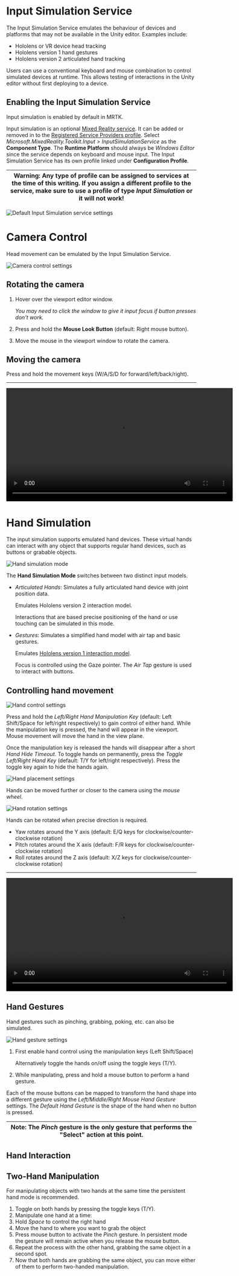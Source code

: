 # Input Simulation Service

The Input Simulation Service emulates the behaviour of devices and platforms that may not be available in the Unity editor. Examples include:
* Hololens or VR device head tracking
* Hololens version 1 hand gestures
* Hololens version 2 articulated hand tracking

Users can use a conventional keyboard and mouse combination to control simulated devices at runtime. This allows testing of interactions in the Unity editor without first deploying to a device.

## Enabling the Input Simulation Service

Input simulation is enabled by default in MRTK.

Input simulation is an optional [Mixed Reality service](../../External/Documentation/MixedRealityServices.md). It can be added or removed in to the [Registered Service Providers profile](../TODO.md). Select _Microsoft.MixedReality.Toolkit.Input > InputSimulationService_ as the __Component Type__. The __Runtime Platform__ should always be _Windows Editor_ since the service depends on keyboard and mouse input. The Input Simulation Service has its own profile linked under __Configuration Profile__.

| __Warning__: Any type of profile can be assigned to services at the time of this writing. If you assign a different profile to the service, make sure to use a profile of type _Input Simulation_ or it will not work! |
| --- |

![Default Input Simulation service settings](../Images/MRTK_InputSimulation_RegisteredServicesEnable.png)

# Camera Control

Head movement can be emulated by the Input Simulation Service.

![Camera control settings](../Images/MRTK_InputSimulation_CameraControlSettings.png)

## Rotating the camera

1. Hover over the viewport editor window.

   _You may need to click the window to give it input focus if button presses don't work._

2. Press and hold the __Mouse Look Button__ (default: Right mouse button).
3. Move the mouse in the viewport window to rotate the camera.

## Moving the camera

Press and hold the movement keys (W/A/S/D for forward/left/back/right).

---

<video width="600" controls="controls">
  <source type="video/mp4" src="../Videos/MRTK_InputSimulation_CameraControl.mp4"></source>
</video>

# Hand Simulation

The input simulation supports emulated hand devices. These virtual hands can interact with any object that supports regular hand devices, such as buttons or grabable objects.

![Hand simulation mode](../Images/MRTK_InputSimulation_HandSimulationMode.png)

The __Hand Simulation Mode__ switches between two distinct input models.

* _Articulated Hands_: Simulates a fully articulated hand device with joint position data.

   Emulates Hololens version 2 interaction model.

   Interactions that are based precise positioning of the hand or use touching can be simulated in this mode.

* _Gestures_: Simulates a simplified hand model with air tap and basic gestures.

   Emulates [Hololens version 1 interaction model](https://docs.microsoft.com/en-us/windows/mixed-reality/gestures).

   Focus is controlled using the Gaze pointer. The _Air Tap_ gesture is used to interact with buttons.

## Controlling hand movement

![Hand control settings](../Images/MRTK_InputSimulation_HandControlSettings.png)

Press and hold the _Left/Right Hand Manipulation Key_ (default: Left Shift/Space for left/right respectively) to gain control of either hand. While the manipulation key is pressed, the hand will appear in the viewport. Mouse movement will move the hand in the view plane.

Once the manipulation key is released the hands will disappear after a short _Hand Hide Timeout_. To toggle hands on permanently, press the _Toggle Left/Right Hand Key_ (default: T/Y for left/right respectively). Press the toggle key again to hide the hands again.

![Hand placement settings](../Images/MRTK_InputSimulation_HandPlacementSettings.png)

Hands can be moved further or closer to the camera using the _mouse wheel_.

![Hand rotation settings](../Images/MRTK_InputSimulation_HandRotationSettings.png)

Hands can be rotated when precise direction is required.
* Yaw rotates around the Y axis (default: E/Q keys for clockwise/counter-clockwise rotation)
* Pitch rotates around the X axis (default: F/R keys for clockwise/counter-clockwise rotation)
* Roll rotates around the Z axis (default: X/Z keys for clockwise/counter-clockwise rotation)

---

<video width="600" controls="controls">
  <source type="video/mp4" src="../Videos/MRTK_InputSimulation_HandMovement.mp4"></source>
</video>

## Hand Gestures

Hand gestures such as pinching, grabbing, poking, etc. can also be simulated.

![Hand gesture settings](../Images/MRTK_InputSimulation_HandGestureSettings.png)

1. First enable hand control using the manipulation keys (Left Shift/Space)

   Alternatively toggle the hands on/off using the toggle keys (T/Y).

2. While manipulating, press and hold a mouse button to perform a hand gesture.

Each of the mouse buttons can be mapped to transform the hand shape into a different gesture using the _Left/Middle/Right Mouse Hand Gesture_ settings. The _Default Hand Gesture_ is the shape of the hand when no button is pressed.

| Note: The _Pinch_ gesture is the only gesture that performs the "Select" action at this point. |
| --- |

## Hand Interaction



## Two-Hand Manipulation

For manipulating objects with two hands at the same time the persistent hand mode is recommended.

1. Toggle on both hands by pressing the toggle keys (T/Y).
2. Manipulate one hand at a time:
  1. Hold _Space_ to control the right hand
  2. Move the hand to where you want to grab the object
  3. Press mouse button to activate the _Pinch_ gesture. In persistent mode the gesture will remain active when you release the mouse button.
3. Repeat the process with the other hand, grabbing the same object in a second spot.
4. Now that both hands are grabbing the same object, you can move either of them to perform two-handed manipulation.